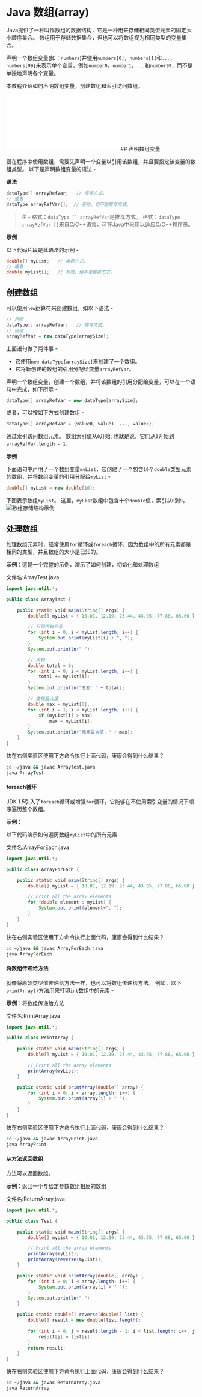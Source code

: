 # Java 数组(array)

Java提供了一种叫作数组的数据结构，它是一种用来存储相同类型元素的固定大小顺序集合。 数组用于存储数据集合，但也可以将数组视为相同类型的变量集合。

声明一个数组变量(如：`numbers`)并使用`numbers[0]`，`numbers[1]`和`...`，`numbers[99]`来表示单个变量，例如`number0`，`number1`，`...`和`number99`，而不是单独地声明各个变量。

本教程介绍如何声明数组变量，创建数组和索引访问数组。

<iframe src="//player.bilibili.com/player.html?aid=63239891&bvid=BV1C4411D7jZ&cid=109828579&page=1" scrolling="no" border="0" frameborder="no" framespacing="0" allowfullscreen="true"> </iframe>
## 声明数组变量

要在程序中使用数组，需要先声明一个变量以引用该数组，并且要指定该变量的数组类型。 以下是声明数组变量的语法 - 

**语法**

```java
dataType[] arrayRefVar;   // 推荐方式。
// 或者
dataType arrayRefVar[];  // 有效，但不是推荐方式。
```

> 注 - 格式：`dataType [] arrayRefVar`是推荐方式。 格式：`dataType arrayRefVar []`来自C/C++语言，可在Java中采用以适应C/C++程序员。

**示例**

以下代码片段是此语法的示例 - 

```java
double[] myList;   // 推荐方式。
// 或者
double myList[];   // 有效，但不是推荐方式。
```

## 创建数组

可以使用`new`运算符来创建数组，如以下语法 - 

```java
// 声明
dataType[] arrayRefVar;   // 推荐方式。
// 创建
arrayRefVar = new dataType[arraySize];
```

上面语句做了两件事 - 

- 它使用`new dataType[arraySize]`来创建了一个数组。
- 它将新创建的数组的引用分配给变量`arrayRefVar`。

声明一个数组变量，创建一个数组，并将该数组的引用分配给变量，可以在一个语句中完成，如下所示 - 

```java
dataType[] arrayRefVar = new dataType[arraySize];
```

或者，可以按如下方式创建数组 - 

```java
dataType[] arrayRefVar = {value0, value1, ..., valuek};
```

通过索引访问数组元素。 数组索引值从`0`开始; 也就是说，它们从`0`开始到`arrayRefVar.length - 1`。

**示例**

下面语句中声明了一个数组变量`myList`，它创建了一个包含`10`个`double`类型元素的数组，并将数组变量的引用分配给`myList`  - 

```java
double[] myList = new double[10];
```

下图表示数组`myList`。 这里，`myList`数组中包含十个`double`值，索引从`0`到`9`。
![数组存储结构示例](./images/array.jpg)

## 处理数组

处理数组元素时，经常使用`for`循环或`foreach`循环，因为数组中的所有元素都是相同的类型，并且数组的大小是已知的。

**示例**：这是一个完整的示例，演示了如何创建，初始化和处理数组

文件名:ArrayTest.java

```java
import java.util.*;

public class ArrayTest {

    public static void main(String[] args) {
        double[] myList = { 10.01, 12.19, 23.44, 43.95, 77.88, 65.00 };

        // 打印所有元素
        for (int i = 0; i < myList.length; i++) {
            System.out.print(myList[i] + ", ");
        }
        System.out.println(" ");

        // 求和
        double total = 0;
        for (int i = 0; i < myList.length; i++) {
            total += myList[i];
        }
        System.out.println("总和：" + total);

        // 查找最大值
        double max = myList[0];
        for (int i = 1; i < myList.length; i++) {
            if (myList[i] > max)
                max = myList[i];
        }
        System.out.println("元素最大值：" + max);
    }
}
```

快在右侧实验区使用下方命令执行上面代码，康康会得到什么结果？

```bash
cd ~/java && javac ArrayTest.java
java ArrayTest
```

#### foreach循环

JDK 1.5引入了`foreach`循环或增强`for`循环，它能够在不使用索引变量的情况下顺序遍历整个数组。

**示例**：

以下代码演示如何遍历数组`myList`中的所有元素 - 

文件名:ArrayForEach.java

```java
import java.util.*;

public class ArrayForEach {

    public static void main(String[] args) {
        double[] myList = { 10.01, 12.19, 23.44, 43.95, 77.88, 65.00 };

        // Print all the array elements
        for (double element : myList) {
            System.out.print(element+", ");
        }
    }
}
```

快在右侧实验区使用下方命令执行上面代码，康康会得到什么结果？

```bash
cd ~/java && javac ArrayForEach.java
java ArrayForEach
```

####  将数组传递给方法

就像将原始类型值传递给方法一样，也可以将数组传递给方法。 例如，以下`printArray()`方法用来打印`int`数组中的元素 - 

**示例**：将数组传递给方法

文件名:PrintArray.java

```java
import java.util.*;

public class PrintArray {

    public static void main(String[] args) {
        double[] myList = { 10.01, 12.19, 23.44, 43.95, 77.88, 65.00 };

        // Print all the array elements
        printArray(myList);
    }

    public static void printArray(double[] array) {
        for (int i = 0; i < array.length; i++) {
            System.out.print(array[i] + " ");
        }
    }
}
```

快在右侧实验区使用下方命令执行上面代码，康康会得到什么结果？

```bash
cd ~/java && javac ArrayPrint.java
java ArrayPrint
```

#### 从方法返回数组

方法可以返回数组。

**示例**：返回一个与给定参数数组相反的数组 

文件名:ReturnArray.java

```java
import java.util.*;

public class Test {

    public static void main(String[] args) {
        double[] myList = { 10.01, 12.19, 23.44, 43.95, 77.88, 65.00 };

        // Print all the array elements
        printArray(myList);
        printArray(reverse(myList));
    }

    public static void printArray(double[] array) {
        for (int i = 0; i < array.length; i++) {
            System.out.print(array[i] + " ");
        }
        System.out.println(" ");
    }

    public static double[] reverse(double[] list) {
        double[] result = new double[list.length];

        for (int i = 0, j = result.length - 1; i < list.length; i++, j--) {
            result[j] = list[i];
        }
        return result;
    }
}
```

快在右侧实验区使用下方命令执行上面代码，康康会得到什么结果？

```bash
cd ~/java && javac ReturnArray.java
java ReturnArray
```